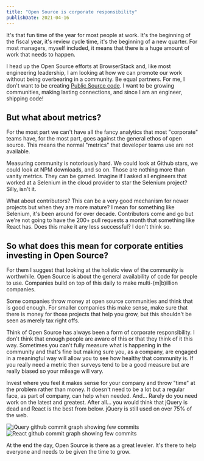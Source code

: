 ```yaml
---
title: "Open Source is corporate responsibility"
publishDate: 2021-04-16
---
```


It's that fun time of the year for most people at work. It's the
beginning of the fiscal year, it's review cycle time, it's the
beginning of a new quarter. For most managers, myself included,
it means that there is a huge amount of work that needs to
happen.

I head up the Open Source efforts at BrowserStack and, like most
engineering leadership, I am looking at how we can promote our
work without being overbearing in a community. Be equal partners.
For me, I don't want to be creating [Public Source code](/blog/2016/public-source-vs-open-source).
I want to be growing communities, making lasting connections, and
since I am an engineer, shipping code!

## But what about metrics?

For the most part we can't have all the fancy analytics
that most "corporate" teams have, for the most part, goes
against the general ethos of open source. This means the normal
"metrics" that developer teams use are not available.

Measuring community is notoriously hard. We could look at Github
stars, we could look at NPM downloads, and so on. Those are nothing
more than vanity metrics. They can be gamed. Imagine if I asked all
engineers that worked at a Selenium in the cloud provider to star the
Selenium project? Silly, isn't it.

What about contributors? This can be a very good mechanism for newer projects
but when they are more mature? I mean for something like Selenium, it's been
around for over decade. Contributors come and go but we're not going to have
the 200+ pull requests a month that something like React has. Does this make
it any less successful? I don't think so.

## So what does this mean for corporate entities investing in Open Source?

For them I suggest that looking at the holistic view of the community is worthwhile.
Open Source is about the general availability of code for people to use. Companies
build on top of this daily to make multi-(m|b)illion companies.

Some companies throw money at open source communities and think that is good enough.
For smaller companies this make sense, make sure that there is money for those projects
that help you grow, but this shouldn't be seen as merely tax right offs.

Think of Open Source has always been a form of corporate responsibility. I don't think that
enough people are aware of this or that they think of it this way. Sometimes you can't fully
measure what is happening in the community and that's fine but making sure you, as a company, are
engaged in a meaningful way will allow you to see how healthy that community is. If you really
need a metric then surveys tend to be a good measure but are really biased so your mileage will vary.

Invest where you feel it makes sense for your company and throw "time" at the problem rather
than money. It doesn't need to be a lot but a regular face, as part of company, can help when needed.
And...  Rarely do you need work on the latest and greatest. After all... you
would think that jQuery is dead and React is the best from below. jQuery is still used on over 75% of the web.


![jQuery github commit graph showing few commits](/img/jquery-graph.png)
![React github commit graph showing few commits](/img/react-graph.png)

At the end the day, Open Source is there as a great leveler. It's there to help
everyone and needs to be given the time to grow.
